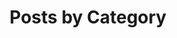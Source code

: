 ---
title: "Posts by Category"
layout: categories
permalink: /categories/
author_profile: true
classes: wide
header:
  overlay_color: "#000"
  overlay_filter: "0.5"
  overlay_image: /assets/images/Colosseum-panorama.jpg
  teaser: /assets/images/Colosseum-panorama.jpg
  actions:
    - label: "📑 by Tags"
      url: "/tags"
    - label: "📜 by Year"
      url: "/posts"
sidebar:
  - nav: "about"
---